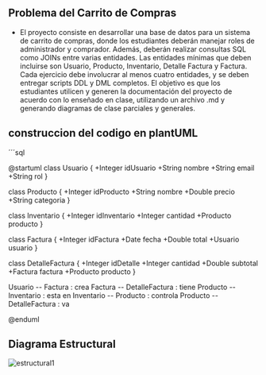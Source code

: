 ## Problema del Carrito de Compras

- El proyecto consiste en desarrollar una base de datos para un sistema de carrito de compras, donde los
estudiantes deberán manejar roles de administrador y comprador. Además, deberán realizar consultas SQL
como JOINs entre varias entidades. Las entidades mínimas que deben incluirse son Usuario, Producto,
Inventario, Detalle Factura y Factura. Cada ejercicio debe involucrar al menos cuatro entidades, y se deben
entregar scripts DDL y DML completos. El objetivo es que los estudiantes utilicen y generen la
documentación del proyecto de acuerdo con lo enseñado en clase, utilizando un archivo .md y generando
diagramas de clase parciales y generales.


## construccion del codigo en plantUML

´´´sql

@startuml
class Usuario {
    +Integer idUsuario
    +String nombre
    +String email
    +String rol
}

class Producto {
    +Integer idProducto
    +String nombre
    +Double precio
    +String categoria
}

class Inventario {
    +Integer idInventario
    +Integer cantidad
    +Producto producto
}

class Factura {
    +Integer idFactura
    +Date fecha
    +Double total
    +Usuario usuario
}

class DetalleFactura {
    +Integer idDetalle
    +Integer cantidad
    +Double subtotal
    +Factura factura
    +Producto producto
}

Usuario  --  Factura : crea
Factura  --  DetalleFactura : tiene
Producto  --  Inventario : esta en
Inventario  --  Producto : controla
Producto  --  DetalleFactura : va

@enduml

## Diagrama Estructural

![estructural1](https://github.com/user-attachments/assets/9a971323-8d0b-4b09-aefc-af8bfcdc15d9)




